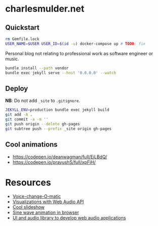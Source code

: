 # charlesmulder.net

## Quickstart

```sh
rm Gemfile.lock
USER_NAME=$USER USER_ID=$(id -u) docker-compose up # TODO: fix
```

Personal blog not relating to professional work as software engineer or music.

```bash
bundle install --path vendor
bundle exec jekyll serve --host '0.0.0.0' --watch
```

## Deploy

**NB**: Do not add `_site` to `.gitignore`.

```sh
JEKYLL_ENV=production bundle exec jekyll build
git add -A .
git commit -a -m ''
git push origin --delete gh-pages 
git subtree push --prefix _site origin gh-pages
```

## Cool animations

* https://codepen.io/deanwagman/full/EjLBdQ/
* https://codepen.io/prayushS/full/xpFiH/


# Resources
* [Voice-change-O-matic](https://mdn.github.io/voice-change-o-matic/)
* [Visualizations with Web Audio API](https://developer.mozilla.org/en-US/docs/Web/API/Web_Audio_API/Visualizations_with_Web_Audio_API)
* [Cool slideshow](https://revealjs.com)
* [Sine wave animation in browser](https://www.youtube.com/watch?v=SuCfAY5LGRE)
* [UI and audio library to develop web audio applications](https://github.com/wavesjs)
